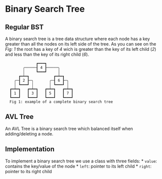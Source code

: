 # Binary Search Tree

## Regular BST

A binary search tree is a tree data structure where each node has a key greater than all the nodes on its left side of the tree. As you can see on the *Fig: 1* the root has a key of *4* wich is greater than the key of its left child (*2*) and less than the key of its right child (*6*).
```
              ┏━━━┓
        ╭─────┨ 4 ┠─────╮
        │     ┗━━━┛     │
      ┏━┷━┓           ┏━┷━┓
    ╭─┨ 2 ┠─╮       ╭─┨ 6 ┠─╮
    │ ┗━━━┛ │       │ ┗━━━┛ │
  ┏━┷━┓   ┏━┷━┓   ┏━┷━┓   ┏━┷━┓
  ┃ 1 ┃   ┃ 3 ┃   ┃ 5 ┃   ┃ 7 ┃
  ┗━━━┛   ┗━━━┛   ┗━━━┛   ┗━━━┛
  Fig 1: example of a complete binary search tree
```

## AVL Tree

An AVL Tree is a binary search tree which balanced itself when adding/deleting a node.

## Implementation

To implement a binary search tree we use a class with three fields: 
    * `value`: contains the key/value of the node
    * `left`: pointer to its left child
    * `right`: pointer to its right child
